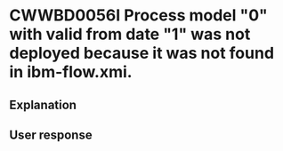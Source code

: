 # CWWBD0056I Process model "0" with valid from date "1" was not deployed because it was not found in ibm-flow.xmi.

## Explanation

## User response